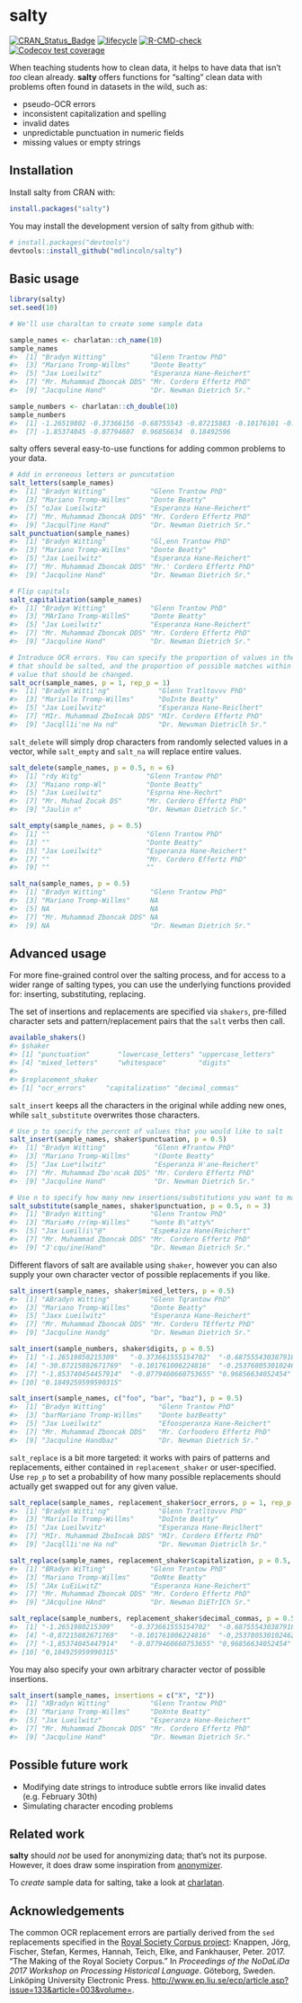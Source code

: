 
<!-- README.md is generated from README.Rmd. Please edit that file -->

# salty

<!-- badges: start -->

[![CRAN_Status_Badge](http://www.r-pkg.org/badges/version/salty)](https://cran.r-project.org/package=salty)
[![lifecycle](https://img.shields.io/badge/lifecycle-experimental-orange.svg)](https://www.tidyverse.org/lifecycle/#experimental)
[![R-CMD-check](https://github.com/mdlincoln/salty/actions/workflows/R-CMD-check.yaml/badge.svg)](https://github.com/mdlincoln/salty/actions/workflows/R-CMD-check.yaml)
[![Codecov test
coverage](https://codecov.io/gh/mdlincoln/salty/branch/master/graph/badge.svg)](https://app.codecov.io/gh/mdlincoln/salty?branch=master)
<!-- badges: end -->

When teaching students how to clean data, it helps to have data that
isn’t *too* clean already. **salty** offers functions for “salting”
clean data with problems often found in datasets in the wild, such as:

- pseudo-OCR errors
- inconsistent capitalization and spelling
- invalid dates
- unpredictable punctuation in numeric fields
- missing values or empty strings

## Installation

Install salty from CRAN with:

``` r
install.packages("salty")
```

You may install the development version of salty from github with:

``` r
# install.packages("devtools")
devtools::install_github("mdlincoln/salty")
```

## Basic usage

``` r
library(salty)
set.seed(10)

# We'll use charaltan to create some sample data

sample_names <- charlatan::ch_name(10)
sample_names
#>  [1] "Bradyn Witting"           "Glenn Trantow PhD"       
#>  [3] "Mariano Tromp-Willms"     "Donte Beatty"            
#>  [5] "Jax Lueilwitz"            "Esperanza Hane-Reichert" 
#>  [7] "Mr. Muhammad Zboncak DDS" "Mr. Cordero Effertz PhD" 
#>  [9] "Jacquline Hand"           "Dr. Newman Dietrich Sr."

sample_numbers <- charlatan::ch_double(10)
sample_numbers
#>  [1] -1.26519802 -0.37366156 -0.68755543 -0.87215883 -0.10176101 -0.25378053
#>  [7] -1.85374045 -0.07794607  0.96856634  0.18492596
```

salty offers several easy-to-use functions for adding common problems to
your data.

``` r
# Add in erroneous letters or puncutation
salt_letters(sample_names)
#>  [1] "Bradyn Witting"           "Glenn Trantow PhD"       
#>  [3] "Mariano Tromp-Willms"     "Donte Beatty"            
#>  [5] "oJax Lueilwitz"           "Esperanza Hane-Reichert" 
#>  [7] "Mr. Muhammad Zboncak DDS" "Mr. Cordero Effertz PhD" 
#>  [9] "JacqulTine Hand"          "Dr. Newman Dietrich Sr."
salt_punctuation(sample_names)
#>  [1] "Bradyn Witting"           "Gl,enn Trantow PhD"      
#>  [3] "Mariano Tromp-Willms"     "Donte Beatty"            
#>  [5] "Jax Lueilwitz"            "Esperanza Hane-Reichert" 
#>  [7] "Mr. Muhammad Zboncak DDS" "Mr.' Cordero Effertz PhD"
#>  [9] "Jacquline Hand"           "Dr. Newman Dietrich Sr."

# Flip capitals
salt_capitalization(sample_names)
#>  [1] "Bradyn Witting"           "Glenn Trantow PhD"       
#>  [3] "MArIano Tromp-WillmS"     "Donte Beatty"            
#>  [5] "Jax Lueilwitz"            "Esperanza Hane-Reichert" 
#>  [7] "Mr. Muhammad Zboncak DDS" "Mr. Cordero Effertz PhD" 
#>  [9] "Jacquline Hand"           "Dr. Newman Dietrich Sr."

# Introduce OCR errors. You can specify the proportion of values in the vector
# that should be salted, and the proportion of possible matches within a single
# value that should be changed.
salt_ocr(sample_names, p = 1, rep_p = 1)
#>  [1] "Bradyn Witti'ng"            "Glenn Tratltovvv PhD"      
#>  [3] "Mariallo Tromp-Willms"      "DoInte Beatty"             
#>  [5] "Jax Lueilwvitz"             "Esperanza Hane-Reiclhert"  
#>  [7] "MIr. Muhammad ZboIncak DDS" "MIr. Cordero Effertz PhD"  
#>  [9] "Jacqll1i'ne Ha nd"          "Dr. Newvman Dietriclh Sr."
```

`salt_delete` will simply drop characters from randomly selected values
in a vector, while `salt_empty` and `salt_na` will replace entire
values.

``` r
salt_delete(sample_names, p = 0.5, n = 6)
#>  [1] "rdy Witg"                "Glenn Trantow PhD"      
#>  [3] "Maiano romp-Wl"          "Donte Beatty"           
#>  [5] "Jax Lueilwitz"           "Esprna Hne-Rechrt"      
#>  [7] "Mr. Muhad Zocak DS"      "Mr. Cordero Effertz PhD"
#>  [9] "Jaulin n"                "Dr. Newman Dietrich Sr."

salt_empty(sample_names, p = 0.5)
#>  [1] ""                        "Glenn Trantow PhD"      
#>  [3] ""                        "Donte Beatty"           
#>  [5] "Jax Lueilwitz"           "Esperanza Hane-Reichert"
#>  [7] ""                        "Mr. Cordero Effertz PhD"
#>  [9] ""                        ""

salt_na(sample_names, p = 0.5)
#>  [1] "Bradyn Witting"           "Glenn Trantow PhD"       
#>  [3] "Mariano Tromp-Willms"     NA                        
#>  [5] NA                         NA                        
#>  [7] "Mr. Muhammad Zboncak DDS" NA                        
#>  [9] NA                         "Dr. Newman Dietrich Sr."
```

## Advanced usage

For more fine-grained control over the salting process, and for access
to a wider range of salting types, you can use the underlying functions
provided for: inserting, substituting, replacing.

The set of insertions and replacements are specified via `shakers`,
pre-filled character sets and pattern/replacement pairs that the `salt`
verbs then call.

``` r
available_shakers()
#> $shaker
#> [1] "punctuation"       "lowercase_letters" "uppercase_letters"
#> [4] "mixed_letters"     "whitespace"        "digits"           
#> 
#> $replacement_shaker
#> [1] "ocr_errors"     "capitalization" "decimal_commas"
```

`salt_insert` keeps all the characters in the original while adding new
ones, while `salt_substitute` overwrites those characters.

``` r
# Use p to specify the percent of values that you would like to salt
salt_insert(sample_names, shaker$punctuation, p = 0.5)
#>  [1] "Bradyn Witting"            "Glenn #Trantow PhD"       
#>  [3] "Mariano Tromp-Willms"      "(Donte Beatty"            
#>  [5] "Jax Lue*ilwitz"            "Esperanza H'ane-Reichert" 
#>  [7] "Mr. Muhammad Zbo'ncak DDS" "Mr. Cordero Effertz PhD"  
#>  [9] "Jacquline Hand"            "Dr. Newman Dietrich Sr."

# Use n to specify how many new insertions/substitutions you want to make to selected values
salt_substitute(sample_names, shaker$punctuation, p = 0.5, n = 3)
#>  [1] "Bradyn Witting"           "Glenn Trantow PhD"       
#>  [3] "Maria#o /r(mp-Willms"     "%onte B\"atty%"          
#>  [5] "Jax Lueil)i\"@"           "Espe#a)za Hane(Reichert" 
#>  [7] "Mr. Muhammad Zboncak DDS" "Mr. Cordero Effertz PhD" 
#>  [9] "J'cqu/ine(Hand"           "Dr. Newman Dietrich Sr."
```

Different flavors of salt are available using `shaker`, however you can
also supply your own character vector of possible replacements if you
like.

``` r
salt_insert(sample_names, shaker$mixed_letters, p = 0.5)
#>  [1] "ABradyn Witting"          "Glenn Tqrantow PhD"      
#>  [3] "Mariano Tromp-Willms"     "Donte Beatty"            
#>  [5] "Jaxx Lueilwitz"           "Esperanza Hane-Reichert" 
#>  [7] "Mr. Muhammad Zboncak DDS" "Mr. Cordero TEffertz PhD"
#>  [9] "Jacquline Handg"          "Dr. Newman Dietrich Sr."

salt_insert(sample_numbers, shaker$digits, p = 0.5)
#>  [1] "-1.26519850215309"   "-0.373661555154702"  "-0.687555430387918" 
#>  [4] "-30.87215882671769"  "-0.101761006224816"  "-0.2537680530102462"
#>  [7] "-1.853740454457914"  "-0.0779460660753655" "0.96856634052454"   
#> [10] "0.1849259599590315"

salt_insert(sample_names, c("foo", "bar", "baz"), p = 0.5)
#>  [1] "Bradyn Witting"             "Glenn Trantow PhD"         
#>  [3] "barMariano Tromp-Willms"    "Donte bazBeatty"           
#>  [5] "Jax Lueilwitz"              "Efoosperanza Hane-Reichert"
#>  [7] "Mr. Muhammad Zboncak DDS"   "Mr. Corfoodero Effertz PhD"
#>  [9] "Jacquline Handbaz"          "Dr. Newman Dietrich Sr."
```

`salt_replace` is a bit more targeted: it works with pairs of patterns
and replacements, either contained in `replacement_shaker` or
user-specified. Use `rep_p` to set a probability of how many possible
replacements should actually get swapped out for any given value.

``` r
salt_replace(sample_names, replacement_shaker$ocr_errors, p = 1, rep_p = 1)
#>  [1] "Bradyn Witti'ng"            "Glenn Tratltovvv PhD"      
#>  [3] "Mariallo Tromp-Willms"      "DoInte Beatty"             
#>  [5] "Jax Lueilwvitz"             "Esperanza Hane-Reiclhert"  
#>  [7] "MIr. Muhammad ZboIncak DDS" "MIr. Cordero Effertz PhD"  
#>  [9] "Jacqll1i'ne Ha nd"          "Dr. Newvman Dietriclh Sr."

salt_replace(sample_names, replacement_shaker$capitalization, p = 0.5, rep_p = 0.2)
#>  [1] "BRadyn WiTting"           "Glenn Trantow PhD"       
#>  [3] "Mariano Tromp-Willms"     "DoNte Beatty"            
#>  [5] "JAx LuEiLwitZ"            "Esperanza Hane-Reichert" 
#>  [7] "Mr. Muhammad Zboncak DDS" "Mr. Cordero Effertz PhD" 
#>  [9] "JAcquline HAnd"           "Dr. Newman DiETrICh Sr."

salt_replace(sample_numbers, replacement_shaker$decimal_commas, p = 0.5, rep_p = 1)
#>  [1] "-1.2651980215309"    "-0.373661555154702"  "-0.687555430387918" 
#>  [4] "-0,87215882671769"   "-0.101761006224816"  "-0,253780530102462" 
#>  [7] "-1,85374045447914"   "-0.0779460660753655" "0,96856634052454"   
#> [10] "0,184925959990315"
```

You may also specify your own arbitrary character vector of possible
insertions.

``` r
salt_insert(sample_names, insertions = c("X", "Z"))
#>  [1] "XBradyn Witting"          "Glenn Trantow PhD"       
#>  [3] "Mariano Tromp-Willms"     "DoXnte Beatty"           
#>  [5] "Jax Lueilwitz"            "Esperanza Hane-Reichert" 
#>  [7] "Mr. Muhammad Zboncak DDS" "Mr. Cordero Effertz PhD" 
#>  [9] "Jacquline Hand"           "Dr. Newman Dietrich Sr."
```

## Possible future work

- Modifying date strings to introduce subtle errors like invalid dates
  (e.g. February 30th)
- Simulating character encoding problems

## Related work

**salty** should *not* be used for anonymizing data; that’s not its
purpose. However, it does draw some inspiration from
[anonymizer](https://github.com/paulhendricks/anonymizer).

To *create* sample data for salting, take a look at
[charlatan](https://github.com/ropensci/charlatan).

## Acknowledgements

The common OCR replacement errors are partially derived from the `sed`
replacements specified in the [Royal Society Corpus
project](http://fedora.clarin-d.uni-saarland.de/rsc/access.html):
Knappen, Jörg, Fischer, Stefan, Kermes, Hannah, Teich, Elke, and
Fankhauser, Peter. 2017. “The Making of the Royal Society Corpus.” In
*Proceedings of the NoDaLiDa 2017 Workshop on Processing Historical
Language*. Göteborg, Sweden. Linköping University Electronic Press.
<http://www.ep.liu.se/ecp/article.asp?issue=133&article=003&volume=>.
